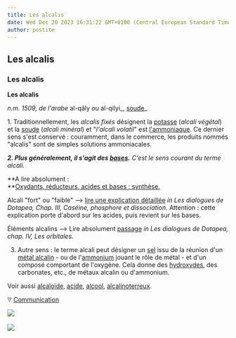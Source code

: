 ```yaml
---
title: Les alcalis
date: Wed Dec 20 2023 16:31:22 GMT+0100 (Central European Standard Time)
author: postite
---
```


## Les alcalis
### Les alcalis
 **Les alcalis** 

_n.m. 1509, de l'arabe_ al-qâly _ou_ al-qilyi_, [soude](soude.html)_

1\. Traditionnellement, les _alcalis fixés_ désignent la [potasse](potasse.html) (_alcali végétal_) et la [soude](soude.html) (_alcali minéral_) et "_l'alcali volatil_" est [l'ammoniaque](ammoniac.html). Ce dernier sens s'est conservé : couramment, dans le commerce, les produits nommés "alcalis" sont de simples solutions ammoniacales.

_**2\. Plus généralement, il s'agit des [bases](base.html).** C'est le sens courant du terme alcali._

**A lire absolument :  
**[Oxydants, réducteurs, acides et bases : synthèse.](oxyreducacidesbases.html)

Alcali "fort" ou "faible" --> [lire une explication détaillée](chap03caseine.html#forcefaiblesse) _in Les dialogues de Dotapea, Chap. III, Caséine, phosphore et dissociation_. Attention : cette explication porte d'abord sur les acides, puis revient sur les bases.

Éléments alcalins --> Lire absolument [passage](chap04orbitales.html#alcalins) _in Les dialogues de Dotapea, chap. IV, Les orbitales._

3. Autre sens : le terme alcali peut désigner un [sel](formationdesels.html) issu de la réunion d'un [métal alcalin](alcali.html#metauxalcalins) - ou de l'[ammonium](alcali.html#ammonium) jouant le rôle de métal - et d'un composé comportant de l'oxygène. Cela donne des [hydroxydes](hydroxyde.html), des carbonates, etc., de métaux alcalin ou d'ammonium.

Voir aussi [alcaloïde](alcaloide.html), [acide](acides.html), [alcool](alcool.html), [alcalinoterreux](alcalinoterreux.html).



![](images/flechebas.gif) [Communication](http://www.artrealite.com/annonceurs.htm) 

[![](https://cbonvin.fr/sites/regie.artrealite.com/visuels/campagne1.png)](index-2.html#20131014)

![](https://cbonvin.fr/sites/regie.artrealite.com/visuels/campagne2.png)
